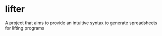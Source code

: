 # lifter
A project that aims to provide an intuitive syntax to generate spreadsheets for lifting programs
